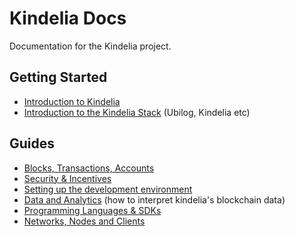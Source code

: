 # Kindelia Docs

Documentation for the Kindelia project.

## Getting Started

- [Introduction to Kindelia]()
- [Introduction to the Kindelia Stack]() (Ubilog, Kindelia etc)

## Guides

- [Blocks, Transactions, Accounts]()
- [Security & Incentives]()
- [Setting up the development environment]()
- [Data and Analytics]() (how to interpret kindelia's blockchain data)
- [Programming Languages & SDKs]()
- [Networks, Nodes and Clients]()
